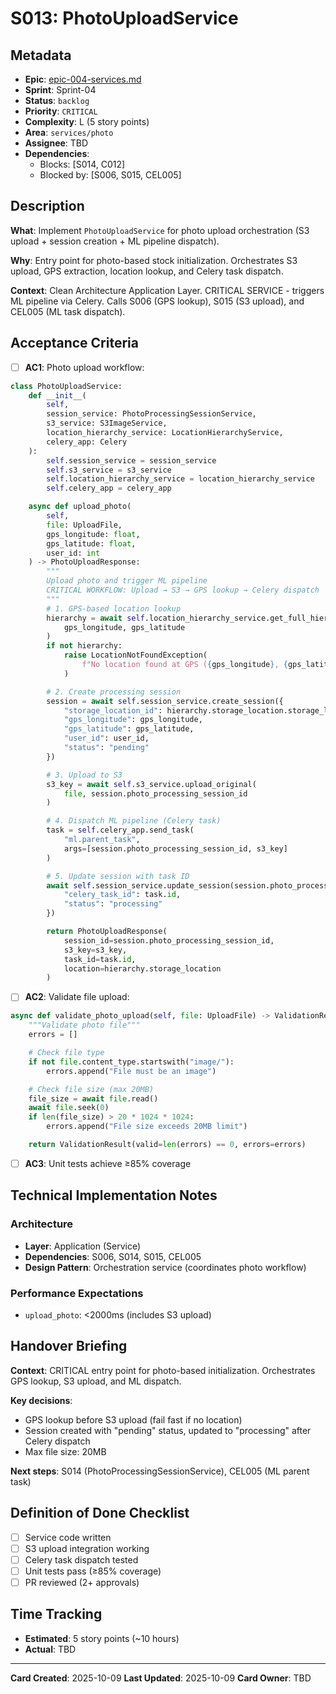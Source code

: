 # S013: PhotoUploadService

## Metadata
- **Epic**: [epic-004-services.md](../../02_epics/epic-004-services.md)
- **Sprint**: Sprint-04
- **Status**: `backlog`
- **Priority**: `CRITICAL`
- **Complexity**: L (5 story points)
- **Area**: `services/photo`
- **Assignee**: TBD
- **Dependencies**:
  - Blocks: [S014, C012]
  - Blocked by: [S006, S015, CEL005]

## Description

**What**: Implement `PhotoUploadService` for photo upload orchestration (S3 upload + session creation + ML pipeline dispatch).

**Why**: Entry point for photo-based stock initialization. Orchestrates S3 upload, GPS extraction, location lookup, and Celery task dispatch.

**Context**: Clean Architecture Application Layer. CRITICAL SERVICE - triggers ML pipeline via Celery. Calls S006 (GPS lookup), S015 (S3 upload), and CEL005 (ML task dispatch).

## Acceptance Criteria

- [ ] **AC1**: Photo upload workflow:
```python
class PhotoUploadService:
    def __init__(
        self,
        session_service: PhotoProcessingSessionService,
        s3_service: S3ImageService,
        location_hierarchy_service: LocationHierarchyService,
        celery_app: Celery
    ):
        self.session_service = session_service
        self.s3_service = s3_service
        self.location_hierarchy_service = location_hierarchy_service
        self.celery_app = celery_app

    async def upload_photo(
        self,
        file: UploadFile,
        gps_longitude: float,
        gps_latitude: float,
        user_id: int
    ) -> PhotoUploadResponse:
        """
        Upload photo and trigger ML pipeline
        CRITICAL WORKFLOW: Upload → S3 → GPS lookup → Celery dispatch
        """
        # 1. GPS-based location lookup
        hierarchy = await self.location_hierarchy_service.get_full_hierarchy_by_gps(
            gps_longitude, gps_latitude
        )
        if not hierarchy:
            raise LocationNotFoundException(
                f"No location found at GPS ({gps_longitude}, {gps_latitude})"
            )

        # 2. Create processing session
        session = await self.session_service.create_session({
            "storage_location_id": hierarchy.storage_location.storage_location_id,
            "gps_longitude": gps_longitude,
            "gps_latitude": gps_latitude,
            "user_id": user_id,
            "status": "pending"
        })

        # 3. Upload to S3
        s3_key = await self.s3_service.upload_original(
            file, session.photo_processing_session_id
        )

        # 4. Dispatch ML pipeline (Celery task)
        task = self.celery_app.send_task(
            "ml.parent_task",
            args=[session.photo_processing_session_id, s3_key]
        )

        # 5. Update session with task ID
        await self.session_service.update_session(session.photo_processing_session_id, {
            "celery_task_id": task.id,
            "status": "processing"
        })

        return PhotoUploadResponse(
            session_id=session.photo_processing_session_id,
            s3_key=s3_key,
            task_id=task.id,
            location=hierarchy.storage_location
        )
```

- [ ] **AC2**: Validate file upload:
```python
async def validate_photo_upload(self, file: UploadFile) -> ValidationResult:
    """Validate photo file"""
    errors = []

    # Check file type
    if not file.content_type.startswith("image/"):
        errors.append("File must be an image")

    # Check file size (max 20MB)
    file_size = await file.read()
    await file.seek(0)
    if len(file_size) > 20 * 1024 * 1024:
        errors.append("File size exceeds 20MB limit")

    return ValidationResult(valid=len(errors) == 0, errors=errors)
```

- [ ] **AC3**: Unit tests achieve ≥85% coverage

## Technical Implementation Notes

### Architecture
- **Layer**: Application (Service)
- **Dependencies**: S006, S014, S015, CEL005
- **Design Pattern**: Orchestration service (coordinates photo workflow)

### Performance Expectations
- `upload_photo`: <2000ms (includes S3 upload)

## Handover Briefing

**Context**: CRITICAL entry point for photo-based initialization. Orchestrates GPS lookup, S3 upload, and ML dispatch.

**Key decisions**:
- GPS lookup before S3 upload (fail fast if no location)
- Session created with "pending" status, updated to "processing" after Celery dispatch
- Max file size: 20MB

**Next steps**: S014 (PhotoProcessingSessionService), CEL005 (ML parent task)

## Definition of Done Checklist

- [ ] Service code written
- [ ] S3 upload integration working
- [ ] Celery task dispatch tested
- [ ] Unit tests pass (≥85% coverage)
- [ ] PR reviewed (2+ approvals)

## Time Tracking
- **Estimated**: 5 story points (~10 hours)
- **Actual**: TBD

---

**Card Created**: 2025-10-09
**Last Updated**: 2025-10-09
**Card Owner**: TBD
